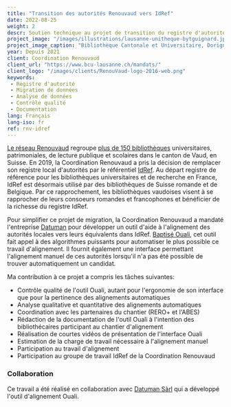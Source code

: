 ```yaml
---
title: "Transition des autorités Renouvaud vers IdRef"
date: 2022-08-25
weight: 2
descr: Soutien technique au projet de transition du registre d'autorités du réseau vaudois Renouvaud vers le référentiel IdRef.
project_image: "/images/illustrations/lausanne-unitheque-bytguignard.jpg"
project_image_caption: "Bibliothèque Cantonale et Universitaire, Dorigny, Lausanne"
year: Depuis 2021
client: Coordination Renouvaud
client_url: "https://www.bcu-lausanne.ch/mandats/"
client_logo: "/images/clients/RenouVaud-logo-2016-web.png"
keywords: 
 - Registre d'autorité
 - Migration de données
 - Analyse de données
 - Contrôle qualité
 - Documentation
lang: Français
lang-iso: fr
ref: rnv-idref
---
```


[Le réseau Renouvaud](https://www.bcu-lausanne.ch/mandats/) regroupe [plus de 150 bibliothèques](https://map.renouvaud.ch/) 
universitaires, patrimoniales, de lecture publique et scolaires dans le canton de Vaud, en Suisse. En 2019, la Coordination
Renouvaud a pris la décision de remplacer son registre local d'autorités par le référentiel [IdRef](https://www.idref.fr/). 
Au départ registre de référence pour les bibliothèques universitaires et de recherche en France, IdRef est désormais utilisé par
des bibliothèques de Suisse romande et de Belgique. Par ce rapprochement, les bibliothèques vaudoises visent à se rapprocher de 
leurs consoeurs romandes et francophones et bénéficier de la richesse du registre IdRef.

Pour simplifier ce projet de migration, la Coordination Renouvaud a mandaté l'entreprise [Datuman](https://www.datuman.ch/) 
pour développer un outil d'aide à l'alignement des autorités locales vers leurs équivalents dans IdRef. 
[Baptisé Ouali](https://zenodo.org/record/6760362#.YwfGC_FBw-R), cet outil fait appel à des algorithmes
puissants pour automatiser le plus possible ce travail d'alignement. Il fournit également une interface permettant l'alignement
manuel de ces autorités lorsqu'il n'a pas été possible de trouver automatiquement un candidat.

Ma contribution à ce projet a compris les tâches suivantes:

* Contrôle qualité de l'outil Ouali, autant pour l'ergonomie de son interface que pour la pertinence des alignements automatiques
* Analyse qualitative et quantitative des alignements automatiques
* Coordination avec les partenaires du chantier (RERO+ et l'ABES)
* Rédaction de la documentation de l'outil Ouali à l'intention des bibliothécaires participant au chantier d'alignement
* Réalisation de courtes vidéos de présentation de l'interface Ouali
* Estimation de la charge de travail nécessaire à l'alignement manuel
* Participation au travail d'alignement
* Participation au groupe de travail IdRef de la Coordination Renouvaud

### Collaboration

Ce travail a été réalisé en collaboration avec [Datuman Sàrl](https://www.datuman.ch/) qui a développé l'outil d'alignement Ouali.